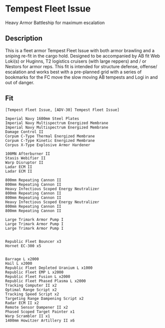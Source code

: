 # Tempest Fleet Issue

Heavy Armor Battleship for maximum escalation

## Description

This is a fleet armor Tempest Fleet Issue with both armor brawling and a sniping re-fit in the cargo hold.  Designed to be accompanied by AB fit Web Loki(s) or Huginns, T2 logistics cruisers (with large reppers) and / or Nestors for armor reps.  This fit is intended for structure defense, offense/ escalation and works best with a pre-planned grid with a series of bookmarks for the FC move the slow moving AB tempests and Logi in and out of danger.

## Fit

```
[Tempest Fleet Issue, [ADV-30] Tempest Fleet Issue]

Imperial Navy 1600mm Steel Plates
Imperial Navy Multispectrum Energized Membrane
Imperial Navy Multispectrum Energized Membrane
Damage Control II
Corpum C-Type Thermal Energized Membrane
Corpum C-Type Kinetic Energized Membrane
Corpus X-Type Explosive Armor Hardener

100MN Afterburner II
Stasis Webifier II
Warp Disruptor II
Ladar ECM II
Ladar ECM II

800mm Repeating Cannon II
800mm Repeating Cannon II
Heavy Infectious Scoped Energy Neutralizer
800mm Repeating Cannon II
800mm Repeating Cannon II
Heavy Infectious Scoped Energy Neutralizer
800mm Repeating Cannon II
800mm Repeating Cannon II

Large Trimark Armor Pump I
Large Trimark Armor Pump I
Large Trimark Armor Pump I


Republic Fleet Bouncer x3
Hornet EC-300 x5


Barrage L x2000
Hail L x2000
Republic Fleet Depleted Uranium L x1000
Republic Fleet EMP L x2000
Republic Fleet Fusion L x2000
Republic Fleet Phased Plasma L x2000
Tracking Computer II x2
Optimal Range Script x2
Tracking Speed Script x2
Targeting Range Dampening Script x2
Radar ECM II x2
Remote Sensor Dampener II x2
Phased Scoped Target Painter x1
Warp Scrambler II x1
1400mm Howitzer Artillery II x6
```

